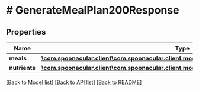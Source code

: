 # # GenerateMealPlan200Response

## Properties

Name | Type | Description | Notes
------------ | ------------- | ------------- | -------------
**meals** | [**\com.spoonacular.client\com.spoonacular.client.model\GetSimilarRecipes200ResponseInner[]**](GetSimilarRecipes200ResponseInner.md) |  |
**nutrients** | [**\com.spoonacular.client\com.spoonacular.client.model\GenerateMealPlan200ResponseNutrients**](GenerateMealPlan200ResponseNutrients.md) |  |

[[Back to Model list]](../../README.md#models) [[Back to API list]](../../README.md#endpoints) [[Back to README]](../../README.md)
